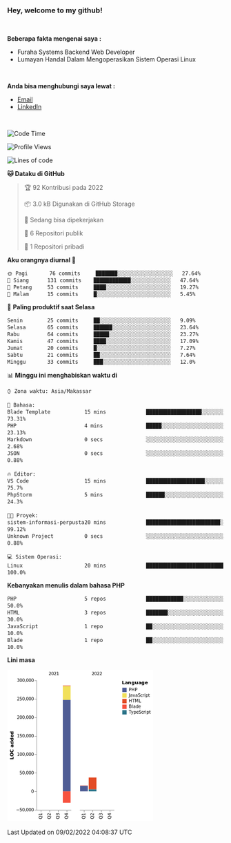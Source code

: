 <h3>Hey, welcome to my github!</h3>

<br>

<p><strong>Beberapa fakta mengenai saya :</strong></p>

<ul>
  <li>Furaha Systems Backend Web Developer</li>
  <li>Lumayan Handal Dalam Mengoperasikan Sistem Operasi Linux</li>
</ul>

<br>

<p><strong>Anda bisa menghubungi saya lewat :</strong></p>

<ul>
  <li><a href="mailto:renaldiapriyanto419@gmail.com">Email</a></li>
  <li><a href="https://www.linkedin.com/in/renaldi-kadang-314314206/">LinkedIn</a></li>
</ul>

<br>

<!--START_SECTION:waka-->
![Code Time](http://img.shields.io/badge/Code%20Time-2%20hrs%2026%20mins-blue)

![Profile Views](http://img.shields.io/badge/Profil%20dilihat-64-blue)

![Lines of code](https://img.shields.io/badge/Sejak%20Hello%20World%20aku%20telah%20menulis-257%20Thousand%20baris%20kode-blue)

**🐱 Dataku di GitHub** 

> 🏆 92 Kontribusi pada 2022
 > 
> 📦 3.0 kB Digunakan di GitHub Storage 
 > 
> 💼 Sedang bisa dipekerjakan
 > 
> 📜 6 Repositori publik 
 > 
> 🔑 1 Repositori pribadi 
 > 
**Aku orangnya diurnal 🐤** 

```text
🌞 Pagi       76 commits     ███████░░░░░░░░░░░░░░░░░░   27.64% 
🌆 Siang      131 commits    ████████████░░░░░░░░░░░░░   47.64% 
🌃 Petang     53 commits     ████░░░░░░░░░░░░░░░░░░░░░   19.27% 
🌙 Malam      15 commits     █░░░░░░░░░░░░░░░░░░░░░░░░   5.45%

```
📅 **Paling produktif saat Selasa** 

```text
Senin        25 commits     ██░░░░░░░░░░░░░░░░░░░░░░░   9.09% 
Selasa       65 commits     ██████░░░░░░░░░░░░░░░░░░░   23.64% 
Rabu         64 commits     █████░░░░░░░░░░░░░░░░░░░░   23.27% 
Kamis        47 commits     ████░░░░░░░░░░░░░░░░░░░░░   17.09% 
Jumat        20 commits     █░░░░░░░░░░░░░░░░░░░░░░░░   7.27% 
Sabtu        21 commits     ██░░░░░░░░░░░░░░░░░░░░░░░   7.64% 
Minggu       33 commits     ███░░░░░░░░░░░░░░░░░░░░░░   12.0%

```


📊 **Minggu ini menghabiskan waktu di** 

```text
⌚︎ Zona waktu: Asia/Makassar

💬 Bahasa: 
Blade Template           15 mins             ██████████████████░░░░░░░   73.31% 
PHP                      4 mins              █████░░░░░░░░░░░░░░░░░░░░   23.13% 
Markdown                 0 secs              ░░░░░░░░░░░░░░░░░░░░░░░░░   2.68% 
JSON                     0 secs              ░░░░░░░░░░░░░░░░░░░░░░░░░   0.88%

🔥 Editor: 
VS Code                  15 mins             ███████████████████░░░░░░   75.7% 
PhpStorm                 5 mins              ██████░░░░░░░░░░░░░░░░░░░   24.3%

🐱‍💻 Proyek: 
sistem-informasi-perpusta20 mins             ████████████████████████░   99.12% 
Unknown Project          0 secs              ░░░░░░░░░░░░░░░░░░░░░░░░░   0.88%

💻 Sistem Operasi: 
Linux                    20 mins             █████████████████████████   100.0%

```

**Kebanyakan menulis dalam bahasa PHP** 

```text
PHP                      5 repos             ████████████░░░░░░░░░░░░░   50.0% 
HTML                     3 repos             ███████░░░░░░░░░░░░░░░░░░   30.0% 
JavaScript               1 repo              ██░░░░░░░░░░░░░░░░░░░░░░░   10.0% 
Blade                    1 repo              ██░░░░░░░░░░░░░░░░░░░░░░░   10.0%

```


**Lini masa**

![Chart not found](https://raw.githubusercontent.com/Sylent-Sys/Sylent-Sys/main/charts/bar_graph.png) 


 Last Updated on 09/02/2022 04:08:37 UTC
<!--END_SECTION:waka-->

